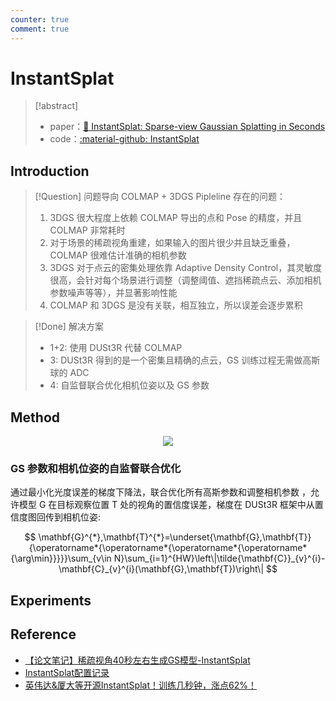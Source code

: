 ```yaml
---
counter: true
comment: true
---
```


# InstantSplat

> [!abstract]
> - paper：[:book: InstantSplat: Sparse-view Gaussian Splatting in Seconds](https://arxiv.org/abs/2403.20309)
> - code：[:material-github: InstantSplat](https://github.com/NVlabs/InstantSplat)

## Introduction

> [!Question] 问题导向
> COLMAP + 3DGS Pipleline 存在的问题：
> 1. 3DGS 很大程度上依赖 COLMAP 导出的点和 Pose 的精度，并且 COLMAP 非常耗时
> 2. 对于场景的稀疏视角重建，如果输入的图片很少并且缺乏重叠，COLMAP 很难估计准确的相机参数
> 3. 3DGS 对于点云的密集处理依靠 Adaptive Density Control，其灵敏度很高，会针对每个场景进行调整（调整阈值、遮挡稀疏点云、添加相机参数噪声等等），并显著影响性能
> 4. COLMAP 和 3DGS 是没有关联，相互独立，所以误差会逐步累积

> [!Done] 解决方案
> - 1+2: 使用 DUSt3R 代替 COLMAP
> - 3: DUSt3R 得到的是一个密集且精确的点云，GS 训练过程无需做高斯球的 ADC
> - 4: 自监督联合优化相机位姿以及 GS 参数


## Method

<center><img src="https://note.jujimeizuo.cn/assets/images/cv/slam/instant-splat-1.jpg"></center>

### GS 参数和相机位姿的自监督联合优化


通过最小化光度误差的梯度下降法，联合优化所有高斯参数和调整相机参数 ，允许模型 G 在目标观察位置 T 处的视角的置信度误差，梯度在 DUSt3R 框架中从置信度图回传到相机位姿:

$$
\mathbf{G}^{*},\mathbf{T}^{*}=\underset{\mathbf{G},\mathbf{T}}{\operatorname*{\operatorname*{\operatorname*{\operatorname*{\arg\min}}}}}\sum_{v\in N}\sum_{i=1}^{HW}\left\|\tilde{\mathbf{C}}_{v}^{i}-\mathbf{C}_{v}^{i}(\mathbf{G},\mathbf{T})\right\|
$$

## Experiments



## Reference

- [【论文笔记】稀疏视角40秒左右生成GS模型-InstantSplat
](https://blog.csdn.net/m0_74310646/article/details/141145147)
- [InstantSplat配置记录](https://blog.csdn.net/m0_74310646/article/details/140935837?depth_1-utm_source=distribute.pc_relevant.none-task-blog-2~default~BlogCommendFromBaidu~Ctr-2-140935837-blog-141145147.235%5Ev43%5Econtrol)
- [英伟达&厦大等开源InstantSplat！训练几秒钟，涨点62%！](https://blog.csdn.net/CV_Autobot/article/details/141160765?depth_1-utm_source=distribute.pc_relevant.none-task-blog-2~default~BlogCommendFromBaidu~Rate-4-141160765-blog-141145147.235%5Ev43%5Econtrol)